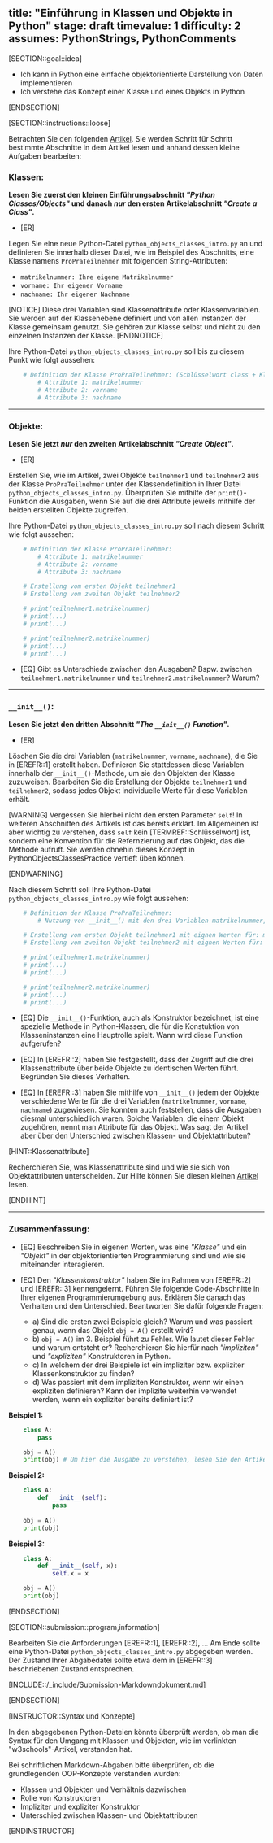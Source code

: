 title: "Einführung in Klassen und Objekte in Python"
stage: draft
timevalue: 1
difficulty: 2
assumes: PythonStrings, PythonComments
---

[SECTION::goal::idea]

- Ich kann in Python eine einfache objektorientierte Darstellung von Daten implementieren
- Ich verstehe das Konzept einer Klasse und eines Objekts in Python

[ENDSECTION]

[SECTION::instructions::loose]

Betrachten Sie den folgenden [Artikel](https://www.w3schools.com/python/python_classes.asp).
Sie werden Schritt für Schritt bestimmte Abschnitte in dem Artikel lesen und
anhand dessen kleine Aufgaben bearbeiten:

### Klassen:

**Lesen Sie zuerst den kleinen Einführungsabschnitt *"Python Classes/Objects"* und danach *nur* den ersten Artikelabschnitt *"Create a Class"*.**

- [ER]

Legen Sie eine neue Python-Datei `python_objects_classes_intro.py` an und
definieren Sie innerhalb dieser Datei, wie im Beispiel des Abschnitts,
eine Klasse namens `ProPraTeilnehmer` mit folgenden String-Attributen:

- `matrikelnummer: Ihre eigene Matrikelnummer`  
- `vorname: Ihr eigener Vorname`  
- `nachname: Ihr eigener Nachname`  

[NOTICE]
Diese drei Variablen sind Klassenattribute oder Klassenvariablen.
Sie werden auf der Klassenebene definiert und von allen Instanzen der Klasse gemeinsam genutzt.
Sie gehören zur Klasse selbst und nicht zu den einzelnen Instanzen der Klasse.
[ENDNOTICE]

Ihre Python-Datei `python_objects_classes_intro.py` soll bis zu diesem Punkt wie folgt aussehen:

```python
    # Definition der Klasse ProPraTeilnehmer: (Schlüsselwort class + Klassenname + :)
        # Attribute 1: matrikelnummer
        # Attribute 2: vorname
        # Attribute 3: nachname
```

---

### Objekte:

**Lesen Sie jetzt *nur* den zweiten Artikelabschnitt *"Create Object"*.**

- [ER]

Erstellen Sie, wie im Artikel, zwei Objekte `teilnehmer1`
und `teilnehmer2` aus der Klasse `ProPraTeilnehmer` unter der Klassendefinition in Ihrer Datei `python_objects_classes_intro.py`. Überprüfen Sie mithilfe der `print()`-Funktion die Ausgaben,
wenn Sie auf die drei Attribute jeweils mithilfe der beiden erstellten Objekte zugreifen. 

Ihre Python-Datei `python_objects_classes_intro.py` soll nach diesem Schritt wie folgt aussehen:

```python
    # Definition der Klasse ProPraTeilnehmer:
        # Attribute 1: matrikelnummer
        # Attribute 2: vorname
        # Attribute 3: nachname

    # Erstellung vom ersten Objekt teilnehmer1
    # Erstellung vom zweiten Objekt teilnehmer2

    # print(teilnehmer1.matrikelnummer)
    # print(...)
    # print(...)

    # print(teilnehmer2.matrikelnummer)
    # print(...)
    # print(...)
```

- [EQ] Gibt es Unterschiede zwischen den Ausgaben? Bspw. zwischen `teilnehmer1.matrikelnummer`
und `teilnehmer2.matrikelnummer`? Warum?

---

### `__init__()`:

**Lesen Sie jetzt den dritten Abschnitt *"The `__init__()` Function"*.**

- [ER]

Löschen Sie die drei Variablen (`matrikelnummer`, `vorname`, `nachname`),
die Sie in [EREFR::1] erstellt haben.
Definieren Sie stattdessen diese Variablen innerhalb der `__init__()`-Methode,
um sie den Objekten der Klasse zuzuweisen.
Bearbeiten Sie die Erstellung der Objekte `teilnehmer1` und `teilnehmer2`,
sodass jedes Objekt individuelle Werte für diese Variablen erhält.

[WARNING]
Vergessen Sie hierbei nicht den ersten Parameter `self`!
In weiteren Abschnitten des Artikels ist das bereits erklärt.
Im Allgemeinen ist aber wichtig zu verstehen, dass `self` kein [TERMREF::Schlüsselwort] ist,
sondern eine Konvention für die Refernzierung auf das Objekt, das die Methode aufruft.
Sie werden ohnehin dieses Konzept in PythonObjectsClassesPractice vertieft üben können. 
<!-- ref:PythonObjectsClassesPractice -->
[ENDWARNING]

Nach diesem Schritt soll Ihre Python-Datei `python_objects_classes_intro.py` wie folgt aussehen:

```python
    # Definition der Klasse ProPraTeilnehmer:
        # Nutzung von __init__() mit den drei Variablen matrikelnummer, vorname und nachname

    # Erstellung vom ersten Objekt teilnehmer1 mit eignen Werten für: matrikelnummer, vorname, nachname
    # Erstellung vom zweiten Objekt teilnehmer2 mit eignen Werten für: matrikelnummer, vorname, nachname

    # print(teilnehmer1.matrikelnummer)
    # print(...)
    # print(...)

    # print(teilnehmer2.matrikelnummer)
    # print(...)
    # print(...)
```

- [EQ] Die `__init__()`-Funktion, auch als Konstruktor bezeichnet,
ist eine spezielle Methode in Python-Klassen,
die für die Konstuktion von Klasseninstanzen eine Hauptrolle spielt.
Wann wird diese Funktion aufgerufen?

- [EQ] In [EREFR::2] haben Sie festgestellt,
dass der Zugriff auf die drei Klassenattribute über beide Objekte zu identischen Werten führt.
Begründen Sie dieses Verhalten.

- [EQ] In [EREFR::3] haben Sie mithilfe von `__init__()` jedem der Objekte verschiedene Werte
für die drei Variablen (`matrikelnummer`, `vorname`, `nachname`) zugewiesen.
Sie konnten auch feststellen, dass die Ausgaben diesmal unterschiedlich waren.
Solche Variablen, die einem Objekt zugehören, nennt man Attribute für das Objekt.
Was sagt der Artikel aber über den Unterschied zwischen Klassen- und Objektattributen?


[HINT::Klassenattribute]

Recherchieren Sie, was Klassenattribute sind und wie sie sich von Objektattributen unterscheiden. 
Zur Hilfe können Sie diesen kleinen
[Artikel](https://www.educative.io/answers/what-is-a-python-class-attribute) lesen.

[ENDHINT]

---

### Zusammenfassung:

- [EQ] Beschreiben Sie in eigenen Worten, was eine *"Klasse"* und
ein *"Objekt"* in der objektorientierten Programmierung sind und wie sie miteinander interagieren.  

- [EQ] Den *"Klassenkonstruktor"* haben Sie im Rahmen von [EREFR::2] und [EREFR::3] kennengelernt.
Führen Sie folgende Code-Abschnitte in Ihrer eigenen Programmierumgebung aus.
Erklären Sie danach das Verhalten und den Unterschied. Beantworten Sie dafür folgende Fragen:

    - a) Sind die ersten zwei Beispiele gleich? Warum und was passiert genau,
    wenn das Objekt `obj = A()` erstellt wird?  
    - b) `obj = A()` im 3. Beispiel führt zu Fehler. Wie lautet dieser Fehler und warum entsteht er?
    Recherchieren Sie hierfür nach *"impliziten"* und *"expliziten"* Konstruktoren in Python.   
    - c) In welchem der drei Beispiele ist ein impliziter bzw. expliziter Klassenkonstruktor zu finden?   
    - d) Was passiert mit dem impliziten Konstruktor, wenn wir einen expliziten definieren?
    Kann der implizite weiterhin verwendet werden, wenn ein expliziter bereits definiert ist?  

**Beispiel 1:**

```python
    class A:
        pass

    obj = A()
    print(obj) # Um hier die Ausgabe zu verstehen, lesen Sie den Artikelabschnitt "The __str__() Function"
```

**Beispiel 2:**

```python
    class A:
        def __init__(self):
            pass
            
    obj = A()
    print(obj)
```

**Beispiel 3:**

```python
    class A:
        def __init__(self, x):
            self.x = x

    obj = A()
    print(obj)
```

[ENDSECTION]

[SECTION::submission::program,information]

Bearbeiten Sie die Anforderungen [EREFR::1], [EREFR::2], ... Am Ende sollte eine Python-Datei `python_objects_classes_intro.py` abgegeben werden.
Der Zustand Ihrer Abgabedatei sollte etwa dem in [EREFR::3] beschriebenen Zustand entsprechen. 

[INCLUDE::/_include/Submission-Markdowndokument.md]

[ENDSECTION]

[INSTRUCTOR::Syntax und Konzepte]

In den abgegebenen Python-Dateien könnte überprüft werden,
ob man die Syntax für den Umgang mit Klassen und Objekten,
wie im verlinkten "w3schools"-Artikel, verstanden hat.

Bei schriftlichen Markdown-Abgaben bitte überprüfen,
ob die grundlegenden OOP-Konzepte verstanden wurden:  
- Klassen und Objekten und Verhältnis dazwischen  
- Rolle von Konstruktoren  
- Impliziter und expliziter Konstruktor  
- Unterschied zwischen Klassen- und Objektattributen  

[ENDINSTRUCTOR]